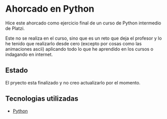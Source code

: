 # Ahorcado en Python

Hice este ahorcado como ejercicio final de un curso de Python intermedio de Platzi.

Este no se realiza en el curso, sino que es un reto que deja el profesor y lo he tenido que realizarlo desde cero (excepto por cosas como las animaciones ascii) aplicando todo lo que he aprendido en los cursos o indagando en internet.

## Estado

El pryecto esta finalizado y no creo actualizarlo por el momento.

## Tecnologias utilizadas

 - [Python](https://www.python.org/)
